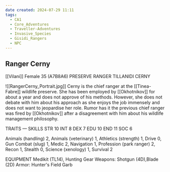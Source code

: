 ```yaml
---
date created: 2024-07-29 11:11
tags:
  - CA1
  - Core_Adventures
  - Traveller-Adventures
  - Invasive_Species
  - Gisidi_Rangers
  - NPC
---
```


## Ranger Cerny

[[Vilani]] Female 35 (A7B8A6)
PRESERVE RANGER TILLANIDI CERNY

![[RangerCerny_Portrait.jpg]]
Cerny is the chief ranger at the [[Tinea-Fabre]] wildlife preserve. She has been employed by [[Okhotnikov]] for about a year and does not approve of his methods. However, she does not debate with him about his approach as she enjoys the job immensely and does not want to jeopardise her role. Rumor has it the previous chief ranger was fired by [[Okhotnikov]] after a disagreement with him about his wildlife management philosophy.

TRAITS — SKILLS
STR 10 INT 8
DEX 7 EDU 10
END 11 SOC 6

Animals (handling) 2, Animals (veterinary) 1, Athletics (strength) 1, Drive 0, Gun Combat (slug) 1, Medic 2, Navigation 1, Profession (park ranger) 2, Recon 1, Stealth 0, Science (xenology) 1, Survival 2

EQUIPMENT
Medikit (TL14), Hunting Gear
Weapons: Shotgun (4D),Blade (2D)
Armor: Hunter's Field Garb
